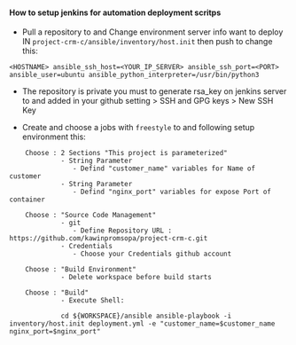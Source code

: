 #### How to setup jenkins for automation deployment scritps


* Pull a repository to and Change environment server info want to deploy IN `project-crm-c/ansible/inventory/host.init` then push to change this:

```
<HOSTNAME> ansible_ssh_host=<YOUR_IP_SERVER> ansible_ssh_port=<PORT> ansible_user=ubuntu ansible_python_interpreter=/usr/bin/python3
```

* The repository is private you must to generate rsa_key on jenkins server to and added in your github setting > SSH and GPG keys > New SSH Key

* Create and choose a jobs with `freestyle` to and following setup environment this:

```
    Choose : 2 Sections "This project is parameterized"
             - String Parameter
                - Defind "customer_name" variables for Name of customer
             - String Parameter
                - Defind "nginx_port" variables for expose Port of container

    Choose : "Source Code Management"
             - git 
                - Define Repository URL : https://github.com/kawinpromsopa/project-crm-c.git
             - Credentials
                - Choose your Credentials github account

    Choose : "Build Environment"
             - Delete workspace before build starts
    
    Choose : "Build"
             - Execute Shell: 
             
             cd ${WORKSPACE}/ansible ansible-playbook -i inventory/host.init deployment.yml -e "customer_name=$customer_name nginx_port=$nginx_port"
```


             